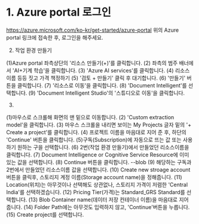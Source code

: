 # 1. Azure portal 로그인
<url> https://azure.microsoft.com/ko-kr/get-started/azure-portal
위의 Azure portal 링크에 접속한 후, 로그인을 해주세요.

2. 작업 환경 만들기

(1)Azure portal 좌측상단의 '리소스 만들기(+)'를 클릭합니다.
(2) 좌측의 범주 배너에서 'AI+기계 학습'을 클릭합니다.
(3) 'Azure AI services'를 클릭합니다.
(4) 리소스 이름 등등 짓고 가격 책정하기
(5) '검토 + 만들기' 클릭 후 대기합니다.
(6) '만들기' 버튼을 클릭합니다.
(7) '리소스로 이동'을 클릭합니다.
(8) 'Document Intelligent'를 선택합니다.
(9) 'Document Intelligent Studio'의 '스튜디오로 이동'을 클릭합니다.


3. 
(1)마우스로 스크롤해 화면의 맨 밑으로 이동합니다.
(2) 'Custom extraction model'을 클릭합니다.
(3) 마우스 스크롤을 내리면 보이는 My Projects 글자 밑의 '+ Create a project'를 클릭합니다.
(4) 프로젝트 이름을 마음대로 지어 준 후, 하단의 'Continue' 버튼을 클릭합니다.
(5)구독(Subscription)에 자동으로 뜨는 값 또는 사용하기 원하는 구을 선택합니다.
(6) 2번(작업 환경 만들기)에서 만들었던 리소스이름을 클릭합니다.
(7) Document Intelligence or Cognitive Service Resource에 이미 있는 값을 선택합니다.
(8) Continue 버튼을 클릭합니다.
--blob
(9) 해당하는 구독과 2번에서 만들었던 리소스이름 값을 선택합니다.
(10) Create new stroage account 버튼을 클릭후, 스토리지 계정 이름(Storage account name)을 정해줍니다.
(11) Location(위치)는 아무것이나 선택해도 상관없나, 스토리지 가격이 저렴한 'Central India'를 선택하겠습니다.
(12) Pricing Tier(가격)는 Standard_GRS Standard를 선택합니다.
(13) Blob Container name(데이터 저장 컨테이너 이름)을 마음대로 지어 줍니다.
(14) Folder Path에는 아무것도 입력하지 않고, 'Continue'버튼을 누릅니다.
(15) Create project를 선택합니다.

